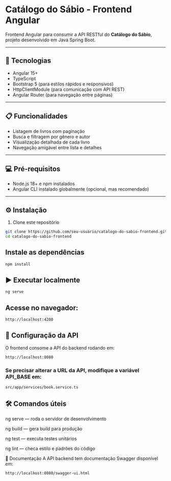 # Catálogo do Sábio - Frontend Angular

Frontend Angular para consumir a API RESTful do **Catálogo do Sábio**, projeto desenvolvido em Java Spring Boot.

---

## 🚀 Tecnologias

- Angular 15+
- TypeScript
- Bootstrap 5 (para estilos rápidos e responsivos)
- HttpClientModule (para comunicação com API REST)
- Angular Router (para navegação entre páginas)

---

## 📋 Funcionalidades

- Listagem de livros com paginação
- Busca e filtragem por gênero e autor
- Visualização detalhada de cada livro
- Navegação amigável entre lista e detalhes

---

## 💻 Pré-requisitos

- Node.js 18+ e npm instalados
- Angular CLI instalado globalmente (opcional, mas recomendado)

---

## ⚙️ Instalação

1. Clone este repositório

```bash
git clone https://github.com/seu-usuario/catalogo-do-sabio-frontend.git
cd catalogo-do-sabio-frontend
```
## Instale as dependências

```bash
npm install
```

## ▶️ Executar localmente
```bash
ng serve
```
## Acesse no navegador:

```bash
http://localhost:4200
```
## 🔗 Configuração da API
O frontend consome a API do backend rodando em:

```bash
http://localhost:8080
```
### Se precisar alterar a URL da API, modifique a variável API_BASE em:

```bash
src/app/services/book.service.ts
```
## 🛠️ Comandos úteis
ng serve — roda o servidor de desenvolvimento

ng build — gera build para produção

ng test — executa testes unitários

ng lint — checa estilo e padrões do código

📖 Documentação
A API backend tem documentação Swagger disponível em:

```bash
http://localhost:8080/swagger-ui.html
